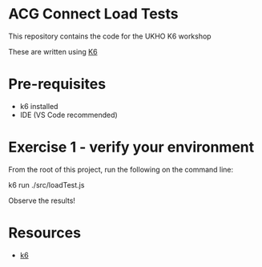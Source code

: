 # ACG Connect Load Tests

This repository contains the code for the UKHO K6 workshop

These are written using [K6](https://k6.io)

# Pre-requisites
- k6 installed
- IDE (VS Code recommended)

# Exercise 1 - verify your environment
From the root of this project, run the following on the command line:

k6 run ./src/loadTest.js

Observe the results!


# Resources
- [k6](https://k6.io/docs/getting-started/)
